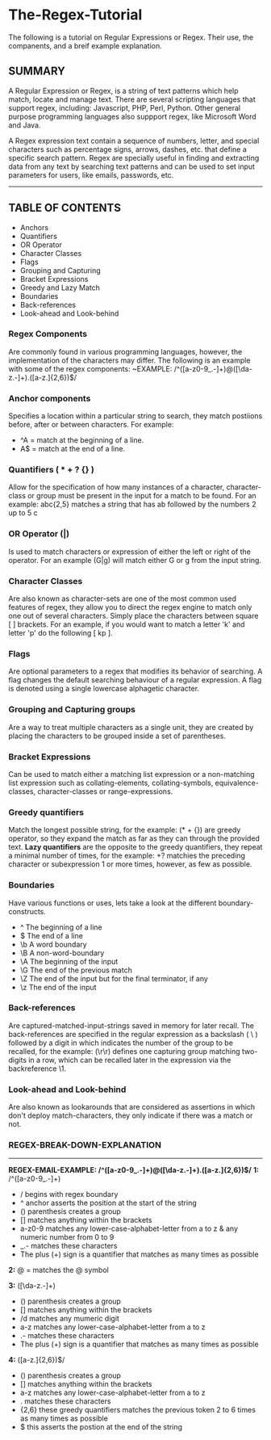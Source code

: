 # The-Regex-Tutorial
The following is a tutorial on Regular Expressions or Regex. Their use, the companents, and a breif example explanation.

## SUMMARY
A Regular Expression or Regex, is a string of text patterns which help match, locate and manage text.
There are several scripting languages that support regex, including: Javascript, PHP, Perl, Python. Other general purpose programming languages also suppport regex, like Microsoft Word and Java.

A Regex expression text contain a sequence of numbers, letter, and special characters such as percentage signs, arrows, dashes, etc. that define a specific search pattern.
Regex are specially useful in finding and extracting data from any text by searching text patterns and can be used to set input parameters for users, like emails, passwords, etc.

--- 
## TABLE OF CONTENTS
* Anchors
* Quantifiers
* OR Operator
* Character Classes
* Flags
* Grouping and Capturing
* Bracket Expressions
* Greedy and Lazy Match
* Boundaries
* Back-references
* Look-ahead and Look-behind

### Regex Components
Are commonly found in various programming languages, however, the implementation of the characters may differ. The following is an example with some of the regex components: 
~EXAMPLE: /^([a-z0-9_\.-]+)@([\da-z\.-]+)\.([a-z\.]{2,6})$/

### Anchor components 
Specifies a location within a particular string to search, they match postiions before, after or between characters. For example: 
* ^A = match at the beginning of a line. 
* A$ = match at the end of a line.

### Quantifiers ( * + ? {} ) 
Allow for the specification of how many instances of a character, character-class or group must be present in the input for a match to be found. 
For an example: abc{2,5} matches a string that has ab followed by the numbers 2 up to 5 c

### OR Operator (|) 
Is used to match characters or expression of either the left or right of the operator. For an example (G|g) will match either G or g from the input string.

### Character Classes 
Are also known as character-sets are one of the most common used features of regex, they allow you to direct the regex engine to match only one out of several characters. Simply place the characters between square [ ] brackets. For an example, if you would want to match a letter 'k' and letter 'p' do the following [ kp ].

### Flags 
Are optional parameters to a regex that modifies its behavior of searching. A flag changes the default searching behaviour of a regular expression. A flag is denoted using a single lowercase alphagetic character.

### Grouping and Capturing groups 
Are a way to treat multiple characters as a single unit, they are created by placing the characters to be grouped inside a set of parentheses.

### Bracket Expressions 
Can be used to match either a matching list expression or a non-matching list expression such as collating-elements, collating-symbols, equivalence-classes, character-classes or range-expressions.

### Greedy quantifiers 
Match the longest possible string, for the example: (* + {}) are greedy operator, so they expand the match as far as they can through the provided text.
**Lazy quantifiers** are the opposite to the greedy quantifiers, they repeat a minimal number of times, for the example: +? matchies the preceding character or subexpression 1 or more times, however, as few as possible.

### Boundaries 
Have various functions or uses, lets take a look at the different boundary-constructs.
* ^ The beginning of a line
* $ The end of a line
* \b A word boundary
* \B A non-word-boundary
* \A The beginning of the input
* \G The end of the previous match
* \Z The end of the input but for the final terminator, if any
* \z The end of the input

### Back-references 
Are captured-matched-input-strings saved in memory for later recall. The back-references are specified in the regular expression as a backslash ( \ ) followed by a digit in which indicates the number of the group to be recalled, for the example: (\r\r) defines one capturing group matching two-digits in a row, which can be recalled later in the expression via the backreference \1.

### Look-ahead and Look-behind 
Are also known as lookarounds that are considered as assertions in which don't deploy match-characters, they only indicate if there was a match or not. 

### REGEX-BREAK-DOWN-EXPLANATION
---
**REGEX-EMAIL-EXAMPLE: /^([a-z0-9_\.-]+)@([\da-z\.-]+)\.([a-z\.]{2,6})$/**
**1:** /^([a-z0-9_\.-]+)
* / begins with regex boundary
* ^ anchor asserts the position at the start of the string
* () parenthesis creates a group
* [] matches anything within the brackets
* a-z0-9 matches any lower-case-alphabet-letter from a to z & any numeric number from 0 to 9
* _\.- matches these characters
* The plus (+) sign is a quantifier that matches as many times as possible

**2:** @ = matches the @ symbol

**3:** ([\da-z\.-]+)
* () parenthesis creates a group
* [] matches anything within the brackets
* /d matches any mumeric digit
* a-z matches any lower-case-alphabet-letter from a to z
* \.- matches these characters
* The plus (+) sign is a quantifier that matches as many times as possible

**4:** ([a-z\.]{2,6})$/
* () parenthesis creates a group
* [] matches anything within the brackets
* a-z matches any lower-case-alphabet-letter from a to z
* \. matches these characters
* {2,6} these greedy quantifiers matches the previous token 2 to 6 times as many times as possible
* $ this asserts the postion at the end of the string